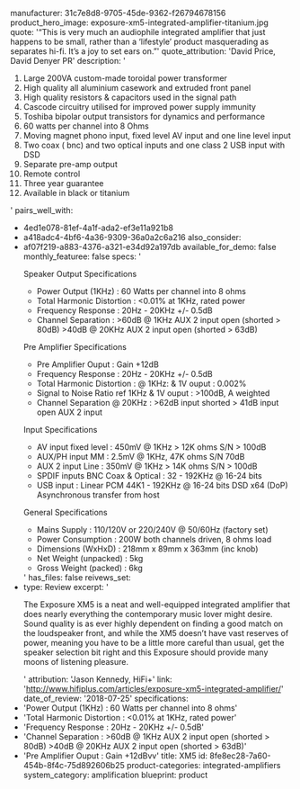 manufacturer: 31c7e8d8-9705-45de-9362-f26794678156
product_hero_image: exposure-xm5-integrated-amplifier-titanium.jpg
quote: '“This is very much an audiophile integrated amplifier that just happens to be small, rather than a ‘lifestyle’ product masquerading as separates hi-fi. It’s a joy to set ears on.”'
quote_attribution: 'David Price, David Denyer PR'
description: '<ol><li>Large 200VA custom-made toroidal power transformer</li><li>High quality all aluminium casework and extruded front panel</li><li>High quality resistors &amp; capacitors used in the signal path</li><li>Cascode circuitry utilised for improved power supply immunity</li><li>Toshiba&nbsp;bipolar output transistors for dynamics and performance</li><li>60 watts per channel into 8 Ohms</li><li>Moving magnet phono input, fixed level AV input and one line level input</li><li>Two coax ( bnc) and two optical inputs and one class 2 USB input with DSD</li><li>Separate pre-amp output</li><li>Remote control</li><li>Three year guarantee</li><li>Available in black or titanium&nbsp;</li></ol>'
pairs_well_with:
  - 4ed1e078-81ef-4a1f-ada2-ef3e11a921b8
  - a418adc4-4bf6-4a36-9309-36a0a2c6a216
also_consider:
  - af07f219-a883-4376-a321-e34d92a197db
available_for_demo: false
monthly_featuree: false
specs: '<p>Speaker Output Specifications</p><ul><li>Power Output (1KHz) :&nbsp;60 Watts per channel into 8 ohms</li><li>Total Harmonic Distortion :&nbsp;&lt;0.01% at 1KHz, rated power</li><li>Frequency Response :&nbsp;20Hz - 20KHz +/- 0.5dB</li><li>Channel Separation :&nbsp;&gt;60dB @ 1KHz AUX 2 input open&nbsp;(shorted &gt; 80dB)&nbsp;&gt;40dB @ 20KHz AUX 2 input open&nbsp;(shorted &gt; 63dB)</li></ul><p>Pre Amplifier Specifications</p><ul><li>Pre Amplifier Ouput :&nbsp;Gain +12dB</li><li>Frequency Response :&nbsp;20Hz - 20KHz +/- 0.5dB</li><li>Total Harmonic Distortion :&nbsp;@ 1KHz: &amp; 1V ouput : 0.002%</li><li>Signal to Noise Ratio ref 1KHz &amp; 1V ouput :&nbsp;&gt;100dB, A weighted</li><li>Channel Separation @ 20KHz :&nbsp;&gt;62dB input shorted &gt; 41dB input open&nbsp;AUX 2 input</li></ul><p>Input Specifications</p><ul><li>AV input fixed level :&nbsp;450mV @ 1KHz &gt; 12K ohms S/N &gt; 100dB</li><li>AUX/PH input MM :&nbsp;2.5mV @ 1KHz, 47K ohms S/N 70dB</li><li>AUX 2 input Line :&nbsp;350mV @ 1KHz &gt; 14K ohms S/N &gt; 100dB</li><li>SPDIF inputs BNC Coax &amp; Optical :&nbsp;32 - 192KHz @ 16-24 bits</li><li>USB input :&nbsp;Linear PCM 44K1 - 192KHz @ 16-24 bits&nbsp;DSD x64 (DoP) Asynchronous transfer&nbsp;from host</li></ul><p>General Specifications</p><ul><li>Mains Supply :&nbsp;110/120V or 220/240V @ 50/60Hz&nbsp;(factory set)</li><li>Power Consumption :&nbsp;200W both channels driven, 8 ohms load</li><li>Dimensions (WxHxD) :&nbsp;218mm x 89mm x 363mm (inc knob)</li><li>Net Weight (unpacked) : 5kg</li><li>Gross Weight (packed) : 6kg</li></ul>'
has_files: false
reivews_set:
  -
    type: Review
    excerpt: '<p>The Exposure XM5 is a neat and well-equipped integrated amplifier that does nearly everything the contemporary music lover might desire. Sound quality is as ever highly dependent on finding a good match on the loudspeaker front, and while the XM5 doesn’t have vast reserves of power, meaning you have to be a little more careful than usual, get the speaker selection bit right and this Exposure should provide many moons of listening pleasure.&nbsp;&nbsp;</p>'
    attribution: 'Jason Kennedy, HiFi+'
    link: 'http://www.hifiplus.com/articles/exposure-xm5-integrated-amplifier/'
    date_of_review: '2018-07-25'
specifications:
  - 'Power Output (1KHz) : 60 Watts per channel into 8 ohms'
  - 'Total Harmonic Distortion : <0.01% at 1KHz, rated power'
  - 'Frequency Response : 20Hz - 20KHz +/- 0.5dB'
  - 'Channel Separation : >60dB @ 1KHz AUX 2 input open (shorted > 80dB) >40dB @ 20KHz AUX 2 input open (shorted > 63dB)'
  - 'Pre Amplifier Ouput : Gain +12dBvv'
title: XM5
id: 8fe8ec28-7a60-454b-8f4c-75d892606b25
product-categories: integrated-amplifiers
system_category: amplification
blueprint: product
